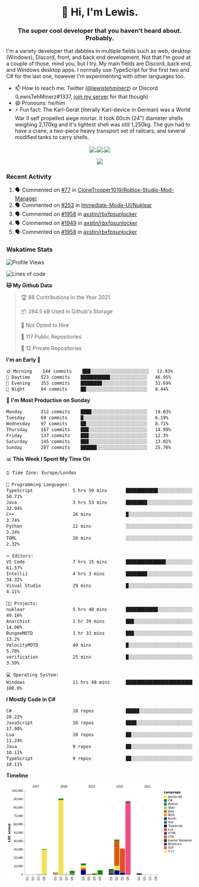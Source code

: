 <h1 align="center">👋 Hi, I'm Lewis.</h1>
<h3 align="center">The super cool developer that you haven't heard about. Probably.</h3>

I'm a variety developer that dabbles in multiple fields such as web, desktop (Windows), Discord, front, and back end development. Not that I'm good at a couple of those, mind you, but I try. My main fields are Discord, back end, and Windows desktop apps. I normally use TypeScript for the first two and C# for the last one, however I'm experimenting with other languages too.

- 📫 How to reach me: Twitter ([@lewistehminerz](https://twitter.com/lewistehminerz)) or Discord (LewisTehMinerz#1337, [join my server](https://discord.gg/XnUh7JB) for that though)
- 😄 Pronouns: he/him
- ⚡ Fun fact: The Karl-Gerät (literally Karl-device in German) was a World War II self propelled siege mortar. It took 60cm (24") diameter shells weighing 2,170kg and it's lightest shell was still 1,250kg. The gun had to have a crane, a two-piece heavy transport set of railcars, and several modified tanks to carry shells.

<p align="center">
  <a href="https://github.com/anuraghazra/github-readme-stats">
    <img align="center" src="https://github-readme-stats.vercel.app/api?username=LewisTehMinerz&count_private=true&show_icons=true&theme=gruvbox">
  </a>
  <a href="https://github.com/anuraghazra/github-readme-stats">
    <img align="center" src="https://github-readme-stats.vercel.app/api/top-langs?username=LewisTehMinerz&layout=compact&theme=gruvbox">
  </a>
  <a href="https://github.com/anuraghazra/github-readme-stats">
    <img align="center" src="https://github-readme-stats.vercel.app/api/wakatime?username=LewisTehMinerz&layout=compact&theme=gruvbox">
  </a>
</p>

<p align="center">
  <a href="https://github.com/ryo-ma/github-profile-trophy">
    <img align="center" src="https://github-profile-trophy.vercel.app/?username=ryo-ma&theme=gruvbox">
  </a>
</p>

### Recent Activity
<!--START_SECTION:activity-->
1. 🗣 Commented on [#77](https://github.com/CloneTrooper1019/Roblox-Studio-Mod-Manager/issues/77) in [CloneTrooper1019/Roblox-Studio-Mod-Manager](https://github.com/CloneTrooper1019/Roblox-Studio-Mod-Manager)
2. 🗣 Commented on [#253](https://github.com/Immediate-Mode-UI/Nuklear/issues/253) in [Immediate-Mode-UI/Nuklear](https://github.com/Immediate-Mode-UI/Nuklear)
3. 🗣 Commented on [#1958](https://github.com/axstin/rbxfpsunlocker/issues/1958) in [axstin/rbxfpsunlocker](https://github.com/axstin/rbxfpsunlocker)
4. 🗣 Commented on [#1949](https://github.com/axstin/rbxfpsunlocker/issues/1949) in [axstin/rbxfpsunlocker](https://github.com/axstin/rbxfpsunlocker)
5. 🗣 Commented on [#1958](https://github.com/axstin/rbxfpsunlocker/issues/1958) in [axstin/rbxfpsunlocker](https://github.com/axstin/rbxfpsunlocker)
<!--END_SECTION:activity-->

### Wakatime Stats
<!--START_SECTION:waka-->
![Profile Views](http://img.shields.io/badge/Profile%20Views-3-blue)

![Lines of code](https://img.shields.io/badge/From%20Hello%20World%20I%27ve%20Written-319493%20lines%20of%20code-blue)

**🐱 My Github Data** 

> 🏆 88 Contributions in the Year 2021
 > 
> 📦 284.5 kB Used in Github's Storage 
 > 
> 🚫 Not Opted to Hire
 > 
> 📜 117 Public Repositories 
 > 
> 🔑 12 Private Repositories  
 > 
**I'm an Early 🐤** 

```text
🌞 Morning    144 commits    ███░░░░░░░░░░░░░░░░░░░░░░   12.93% 
🌆 Daytime    523 commits    ███████████░░░░░░░░░░░░░░   46.95% 
🌃 Evening    353 commits    ████████░░░░░░░░░░░░░░░░░   31.69% 
🌙 Night      94 commits     ██░░░░░░░░░░░░░░░░░░░░░░░   8.44%

```
📅 **I'm Most Productive on Sunday** 

```text
Monday       212 commits    ████░░░░░░░░░░░░░░░░░░░░░   19.03% 
Tuesday      69 commits     █░░░░░░░░░░░░░░░░░░░░░░░░   6.19% 
Wednesday    97 commits     ██░░░░░░░░░░░░░░░░░░░░░░░   8.71% 
Thursday     167 commits    ███░░░░░░░░░░░░░░░░░░░░░░   14.99% 
Friday       137 commits    ███░░░░░░░░░░░░░░░░░░░░░░   12.3% 
Saturday     145 commits    ███░░░░░░░░░░░░░░░░░░░░░░   13.02% 
Sunday       287 commits    ██████░░░░░░░░░░░░░░░░░░░   25.76%

```


📊 **This Week I Spent My Time On** 

```text
⌚︎ Time Zone: Europe/London

💬 Programming Languages: 
TypeScript               5 hrs 59 mins       ████████████░░░░░░░░░░░░░   50.71% 
Java                     3 hrs 53 mins       ████████░░░░░░░░░░░░░░░░░   32.94% 
C++                      26 mins             █░░░░░░░░░░░░░░░░░░░░░░░░   3.74% 
Python                   22 mins             ░░░░░░░░░░░░░░░░░░░░░░░░░   3.24% 
TOML                     16 mins             ░░░░░░░░░░░░░░░░░░░░░░░░░   2.32%

🔥 Editors: 
VS Code                  7 hrs 15 mins       ███████████████░░░░░░░░░░   61.57% 
IntelliJ                 4 hrs 3 mins        ████████░░░░░░░░░░░░░░░░░   34.32% 
Visual Studio            29 mins             █░░░░░░░░░░░░░░░░░░░░░░░░   4.11%

🐱‍💻 Projects: 
nuklear                  5 hrs 48 mins       ████████████░░░░░░░░░░░░░   49.16% 
Anarchist                1 hr 39 mins        ███░░░░░░░░░░░░░░░░░░░░░░   14.06% 
BungeeMOTD               1 hr 33 mins        ███░░░░░░░░░░░░░░░░░░░░░░   13.2% 
VelocityMOTD             40 mins             █░░░░░░░░░░░░░░░░░░░░░░░░   5.78% 
verification             25 mins             █░░░░░░░░░░░░░░░░░░░░░░░░   3.59%

💻 Operating System: 
Windows                  11 hrs 48 mins      █████████████████████████   100.0%

```

**I Mostly Code in C#** 

```text
C#                       18 repos            █████░░░░░░░░░░░░░░░░░░░░   20.22% 
JavaScript               16 repos            ████░░░░░░░░░░░░░░░░░░░░░   17.98% 
Lua                      10 repos            ██░░░░░░░░░░░░░░░░░░░░░░░   11.24% 
Java                     9 repos             ██░░░░░░░░░░░░░░░░░░░░░░░   10.11% 
TypeScript               9 repos             ██░░░░░░░░░░░░░░░░░░░░░░░   10.11%

```


**Timeline**

![Chart not found](https://raw.githubusercontent.com/LewisTehMinerz/LewisTehMinerz/master/charts/bar_graph.png) 


<!--END_SECTION:waka-->
